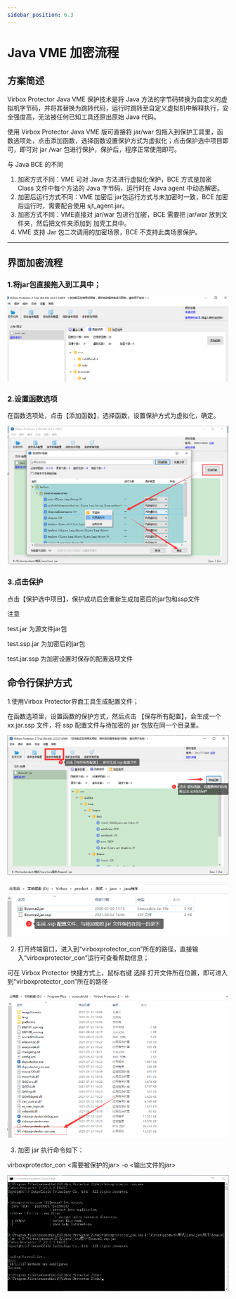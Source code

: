 ```yaml
---
sidebar_position: 6.3
---
```


# Java VME 加密流程

## 方案简述

Virbox Protector Java VME 保护技术是将 Java 方法的字节码转换为自定义的虚拟机字节码，并将其替换为跳转代码，运行时跳转至自定义虚拟机中解释执行，安全强度高，无法被任何已知工具还原出原始 Java 代码。

使用 Virbox Protector Java VME 版可直接将 jar/war 包拖入到保护工具里，函数选项处，点击添加函数，选择函数设置保护方式为虚拟化；点击保护选中项目即可，即可对 jar /war 包进行保护，保护后，程序正常使用即可。

与 Java BCE 的不同

1.  加密方式不同：VME 可对 Java 方法进行虚拟化保护，BCE 方式是加密 Class 文件中每个方法的 Java 字节码，运行时在 Java agent 中动态解密。
2.  加密后运行方式不同：VME 加密后 jar包运行方式与未加密时一致，BCE 加密后运行时，需要配合使用 sjt_agent.jar。
3. 加密方式不同：VME直接对 jar/war 包进行加密，BCE 需要把 jar/war 放到文件夹，然后把文件夹添加到 加壳工具中。
4. VME 支持 Jar 包二次调用的加密场景，BCE 不支持此类场景保护。

------

## 界面加密流程

### 1.将jar包直接拖入到工具中；

![img](Untitled.assets/jar_vme.png)

### 2.设置函数选项

在函数选项处，点击【添加函数】，选择函数，设置保护方式为虚拟化，确定。

![img](Untitled.assets/java-vme-fun.png)

### 3.点击保护

点击【保护选中项目】，保护成功后会重新生成加密后的jar包和ssp文件

注意

test.jar    为源文件jar包

test.ssp.jar 为加密后的jar包

test.jar.ssp 为加密设置时保存的配置选项文件

## 命令行保护方式

1.使用Virbox Protector界面工具生成配置文件；

在函数选项里，设置函数的保护方式，然后点击 【保存所有配置】，会生成一个 xx.jar.ssp 文件，将 ssp 配置文件与待加密的 jar 包放在同一个目录里。

![img](Untitled.assets/command-vme.png)

![img](Untitled.assets/command-vme-ssp.png)

2. 打开终端窗口，进入到“virboxprotector_con”所在的路径，直接输入“virboxprotector_con”运行可查看帮助信息；

可在 Virbox Protector 快捷方式上，鼠标右键 选择 打开文件所在位置，即可进入到“virboxprotector_con”所在的路径

![img](Untitled.assets/command.png)

3. 加密 jar 执行命令如下：

virboxprotector_con <需要被保护的jar> -o <输出文件的jar>

![img](Untitled.assets/command-vme-sspjar.png)
